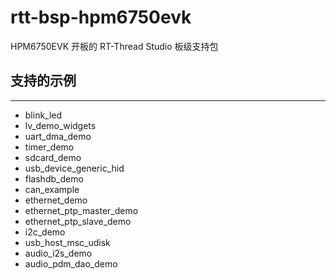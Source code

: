 # rtt-bsp-hpm6750evk

HPM6750EVK 开板的 RT-Thread Studio 板级支持包

## 支持的示例
***
- blink_led
- lv_demo_widgets
- uart_dma_demo
- timer_demo
- sdcard_demo
- usb_device_generic_hid
- flashdb_demo
- can_example
- ethernet_demo
- ethernet_ptp_master_demo
- ethernet_ptp_slave_demo
- i2c_demo
- usb_host_msc_udisk
- audio_i2s_demo
- audio_pdm_dao_demo